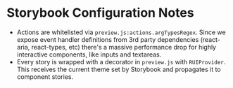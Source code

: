 
# Storybook Configuration Notes

- Actions are whitelisted via `preview.js:actions.argTypesRegex`. Since we expose event handler definitions from 3rd party dependencies (react-aria, react-types, etc) there's a massive performance drop for highly interactive components, like inputs and textareas.
- Every story is wrapped with a decorator in `preview.js` with `RUIProvider`. This receives the current theme set by Storybook and propagates it to component stories.
